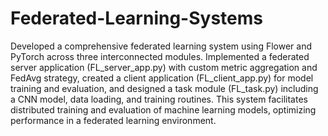 # Federated-Learning-Systems

Developed a comprehensive federated learning system using Flower and PyTorch across three interconnected modules. Implemented a federated server application (FL_server_app.py) with custom metric aggregation and FedAvg strategy, created a client application (FL_client_app.py) for model training and evaluation, and designed a task module (FL_task.py) including a CNN model, data loading, and training routines. This system facilitates distributed training and evaluation of machine learning models, optimizing performance in a federated learning environment.
